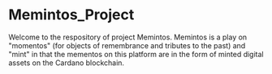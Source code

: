 # Memintos_Project

Welcome to the respository of project Memintos.
Memintos is a play on "momentos" (for objects of remembrance and tributes to the past) and "mint" in that the mementos on this platform are in the form of minted digital assets on the Cardano blockchain.

